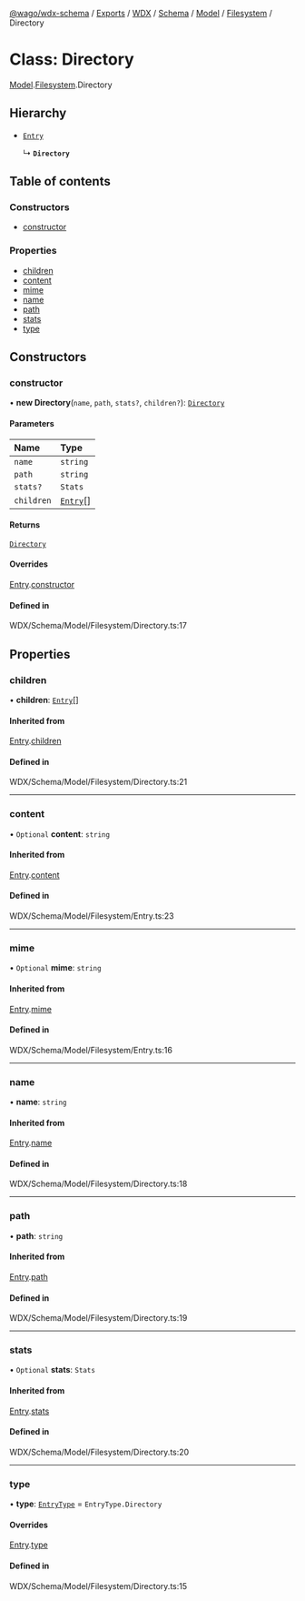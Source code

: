 [@wago/wdx-schema](../README.md) / [Exports](../modules.md) / [WDX](../modules/WDX.md) / [Schema](../modules/WDX.Schema.md) / [Model](../modules/WDX.Schema.Model.md) / [Filesystem](../modules/WDX.Schema.Model.Filesystem.md) / Directory

# Class: Directory

[Model](../modules/WDX.Schema.Model.md).[Filesystem](../modules/WDX.Schema.Model.Filesystem.md).Directory

## Hierarchy

- [`Entry`](WDX.Schema.Model.Filesystem.Entry.md)

  ↳ **`Directory`**

## Table of contents

### Constructors

- [constructor](WDX.Schema.Model.Filesystem.Directory.md#constructor)

### Properties

- [children](WDX.Schema.Model.Filesystem.Directory.md#children)
- [content](WDX.Schema.Model.Filesystem.Directory.md#content)
- [mime](WDX.Schema.Model.Filesystem.Directory.md#mime)
- [name](WDX.Schema.Model.Filesystem.Directory.md#name)
- [path](WDX.Schema.Model.Filesystem.Directory.md#path)
- [stats](WDX.Schema.Model.Filesystem.Directory.md#stats)
- [type](WDX.Schema.Model.Filesystem.Directory.md#type)

## Constructors

### constructor

• **new Directory**(`name`, `path`, `stats?`, `children?`): [`Directory`](WDX.Schema.Model.Filesystem.Directory.md)

#### Parameters

| Name | Type |
| :------ | :------ |
| `name` | `string` |
| `path` | `string` |
| `stats?` | `Stats` |
| `children` | [`Entry`](WDX.Schema.Model.Filesystem.Entry.md)[] |

#### Returns

[`Directory`](WDX.Schema.Model.Filesystem.Directory.md)

#### Overrides

[Entry](WDX.Schema.Model.Filesystem.Entry.md).[constructor](WDX.Schema.Model.Filesystem.Entry.md#constructor)

#### Defined in

WDX/Schema/Model/Filesystem/Directory.ts:17

## Properties

### children

• **children**: [`Entry`](WDX.Schema.Model.Filesystem.Entry.md)[]

#### Inherited from

[Entry](WDX.Schema.Model.Filesystem.Entry.md).[children](WDX.Schema.Model.Filesystem.Entry.md#children)

#### Defined in

WDX/Schema/Model/Filesystem/Directory.ts:21

___

### content

• `Optional` **content**: `string`

#### Inherited from

[Entry](WDX.Schema.Model.Filesystem.Entry.md).[content](WDX.Schema.Model.Filesystem.Entry.md#content)

#### Defined in

WDX/Schema/Model/Filesystem/Entry.ts:23

___

### mime

• `Optional` **mime**: `string`

#### Inherited from

[Entry](WDX.Schema.Model.Filesystem.Entry.md).[mime](WDX.Schema.Model.Filesystem.Entry.md#mime)

#### Defined in

WDX/Schema/Model/Filesystem/Entry.ts:16

___

### name

• **name**: `string`

#### Inherited from

[Entry](WDX.Schema.Model.Filesystem.Entry.md).[name](WDX.Schema.Model.Filesystem.Entry.md#name)

#### Defined in

WDX/Schema/Model/Filesystem/Directory.ts:18

___

### path

• **path**: `string`

#### Inherited from

[Entry](WDX.Schema.Model.Filesystem.Entry.md).[path](WDX.Schema.Model.Filesystem.Entry.md#path)

#### Defined in

WDX/Schema/Model/Filesystem/Directory.ts:19

___

### stats

• `Optional` **stats**: `Stats`

#### Inherited from

[Entry](WDX.Schema.Model.Filesystem.Entry.md).[stats](WDX.Schema.Model.Filesystem.Entry.md#stats)

#### Defined in

WDX/Schema/Model/Filesystem/Directory.ts:20

___

### type

• **type**: [`EntryType`](../enums/WDX.Schema.Model.Filesystem.EntryType.md) = `EntryType.Directory`

#### Overrides

[Entry](WDX.Schema.Model.Filesystem.Entry.md).[type](WDX.Schema.Model.Filesystem.Entry.md#type)

#### Defined in

WDX/Schema/Model/Filesystem/Directory.ts:15
